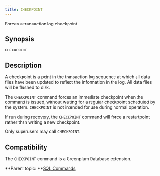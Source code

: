 ```yaml
---
title: CHECKPOINT 
---
```


Forces a transaction log checkpoint.

## <a id="section2"></a>Synopsis 

``` {#sql_command_synopsis}
CHECKPOINT
```

## <a id="section3"></a>Description 

A checkpoint is a point in the transaction log sequence at which all data files have been updated to reflect the information in the log. All data files will be flushed to disk.

The `CHECKPOINT` command forces an immediate checkpoint when the command is issued, without waiting for a regular checkpoint scheduled by the system. `CHECKPOINT` is not intended for use during normal operation.

If run during recovery, the `CHECKPOINT` command will force a restartpoint rather than writing a new checkpoint.

Only superusers may call `CHECKPOINT`.

## <a id="section4"></a>Compatibility 

The `CHECKPOINT` command is a Greenplum Database extension.

**Parent topic: **[SQL Commands](../sql_commands/sql_ref.html)

